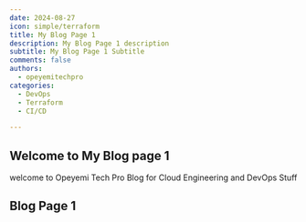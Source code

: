 ```yaml
---
date: 2024-08-27
icon: simple/terraform
title: My Blog Page 1
description: My Blog Page 1 description 
subtitle: My Blog Page 1 Subtitle
comments: false
authors:
  - opeyemitechpro
categories:
  - DevOps
  - Terraform
  - CI/CD

---
```


## Welcome to My Blog page 1

welcome to Opeyemi Tech Pro Blog for Cloud Engineering and DevOps Stuff

## Blog Page 1